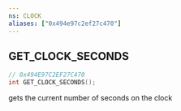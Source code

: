 ```yaml
---
ns: CLOCK
aliases: ["0x494e97c2ef27c470"]
---
```

## GET_CLOCK_SECONDS

```c
// 0x494E97C2EF27C470
int GET_CLOCK_SECONDS();
```

gets the current number of seconds on the clock

